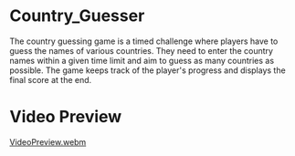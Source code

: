 # Country_Guesser

The country guessing game is a timed challenge where players have to guess the names of various countries. They need to enter the country names within a given time limit and aim to guess as many countries as possible. The game keeps track of the player's progress and displays the final score at the end.

# Video Preview
[VideoPreview.webm](https://github.com/palakag29/GameZone/assets/112793075/b3355275-87b9-41fe-b0ec-7115dd4ac026)
